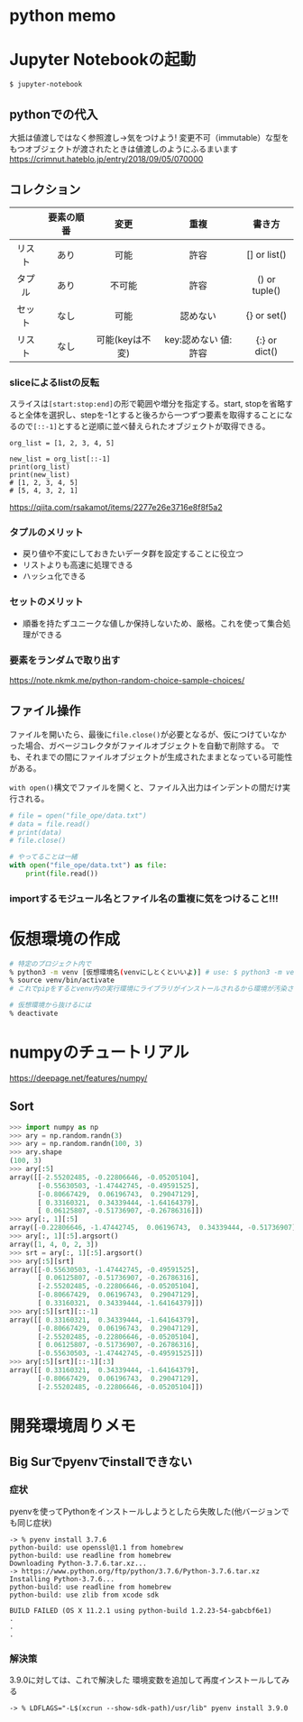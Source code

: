 # python memo

# Jupyter Notebookの起動
`$ jupyter-notebook`

## pythonでの代入
大抵は値渡しではなく参照渡し→気をつけよう!
変更不可（immutable）な型をもつオブジェクトが渡されたときは値渡しのようにふるまいます
https://crimnut.hateblo.jp/entry/2018/09/05/070000

## コレクション

||要素の順番|変更|重複|書き方|
|:-:|:-:|:-:|:-:|:-:|
|リスト|あり|可能|許容|[] or list()|
|タプル|あり|不可能|許容|() or tuple()|
|セット|なし|可能|認めない|{} or set()|
|リスト|なし|可能(keyは不変)|key:認めない 値:許容|{:} or dict()|

### sliceによるlistの反転

スライスは`[start:stop:end]`の形で範囲や増分を指定する。start, stopを省略すると全体を選択し、stepを-1とすると後ろから一つずつ要素を取得することになるので`[::-1]`とすると逆順に並べ替えられたオブジェクトが取得できる。

```
org_list = [1, 2, 3, 4, 5]

new_list = org_list[::-1]
print(org_list)
print(new_list)
# [1, 2, 3, 4, 5]
# [5, 4, 3, 2, 1]
```

https://qiita.com/rsakamot/items/2277e26e3716e8f8f5a2

### タプルのメリット
- 戻り値や不変にしておきたいデータ群を設定することに役立つ
- リストよりも高速に処理できる
- ハッシュ化できる

### セットのメリット
- 順番を持たずユニークな値しか保持しないため、厳格。これを使って集合処理ができる

### 要素をランダムで取り出す
https://note.nkmk.me/python-random-choice-sample-choices/

## ファイル操作
ファイルを開いたら、最後に`file.close()`が必要となるが、仮につけていなかった場合、ガベージコレクタがファイルオブジェクトを自動で削除する。
でも、それまでの間にファイルオブジェクトが生成されたままとなっている可能性がある。

`with open()`構文でファイルを開くと、ファイル入出力はインデントの間だけ実行される。

```sample.py
# file = open("file_ope/data.txt")
# data = file.read()
# print(data)
# file.close()

# やってることは一緒
with open("file_ope/data.txt") as file:
    print(file.read())
```

### importするモジュール名とファイル名の重複に気をつけること!!!

# 仮想環境の作成

```bash
# 特定のプロジェクト内で
% python3 -m venv [仮想環境名(venvにしとくといいよ)] # use: $ python3 -m venv venv
% source venv/bin/activate
# これでpipをするとvenv内の実行環境にライブラリがインストールされるから環境が汚染されない!

# 仮想環境から抜けるには
% deactivate
```

# numpyのチュートリアル
https://deepage.net/features/numpy/



## Sort

```py
>>> import numpy as np
>>> ary = np.random.randn(3)
>>> ary = np.random.randn(100, 3)
>>> ary.shape
(100, 3)
>>> ary[:5]
array([[-2.55202485, -0.22806646, -0.05205104],
       [-0.55630503, -1.47442745, -0.49591525],
       [-0.80667429,  0.06196743,  0.29047129],
       [ 0.33160321,  0.34339444, -1.64164379],
       [ 0.06125807, -0.51736907, -0.26786316]])
>>> ary[:, 1][:5]
array([-0.22806646, -1.47442745,  0.06196743,  0.34339444, -0.51736907])
>>> ary[:, 1][:5].argsort()
array([1, 4, 0, 2, 3])
>>> srt = ary[:, 1][:5].argsort()
>>> ary[:5][srt]
array([[-0.55630503, -1.47442745, -0.49591525],
       [ 0.06125807, -0.51736907, -0.26786316],
       [-2.55202485, -0.22806646, -0.05205104],
       [-0.80667429,  0.06196743,  0.29047129],
       [ 0.33160321,  0.34339444, -1.64164379]])
>>> ary[:5][srt][::-1]
array([[ 0.33160321,  0.34339444, -1.64164379],
       [-0.80667429,  0.06196743,  0.29047129],
       [-2.55202485, -0.22806646, -0.05205104],
       [ 0.06125807, -0.51736907, -0.26786316],
       [-0.55630503, -1.47442745, -0.49591525]])
>>> ary[:5][srt][::-1][:3]
array([[ 0.33160321,  0.34339444, -1.64164379],
       [-0.80667429,  0.06196743,  0.29047129],
       [-2.55202485, -0.22806646, -0.05205104]])
```

# 開発環境周りメモ

## Big Surでpyenvでinstallできない

### 症状
pyenvを使ってPythonをインストールしようとしたら失敗した(他バージョンでも同じ症状)

```
-> % pyenv install 3.7.6
python-build: use openssl@1.1 from homebrew
python-build: use readline from homebrew
Downloading Python-3.7.6.tar.xz...
-> https://www.python.org/ftp/python/3.7.6/Python-3.7.6.tar.xz
Installing Python-3.7.6...
python-build: use readline from homebrew
python-build: use zlib from xcode sdk

BUILD FAILED (OS X 11.2.1 using python-build 1.2.23-54-gabcbf6e1)
.
.
.
```

### 解決策

3.9.0に対しては、これで解決した
環境変数を追加して再度インストールしてみる

```
-> % LDFLAGS="-L$(xcrun --show-sdk-path)/usr/lib" pyenv install 3.9.0
```